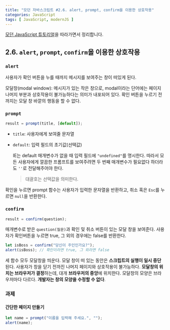 ```yaml
---
title: "모던 자바스크립트 #2.6. alert, prompt, confirm을 이용한 상호작용"
categories: JavaScript
tags: [ JavaScript, modernJS ]
---
```


[모던 JavaScript 튜토리얼](https://ko.javascript.info/)을 따라가면서 정리합니다.

## 2.6. `alert`, `prompt`, `confirm`을 이용한 상호작용

### `alert`

사용자가 확인 버튼을 누를 때까지 메시지를 보여주는 창이 떠있게 된다.

모달창(modal window): 메시지가 있는 작은 창으로, modal이라는 단어에는 페이지 나머지 부분과 상호작용이 불가능하다는 의미가 내포되어 있다. 확인 버튼을 누르기 전까지는 모달 창 바깥의 행동을 할 수 없다.

### `prompt`

```js
result = prompt(title, [default]);
```

- `title`: 사용자에게 보여줄 문자열

- `default`: 입력 필드의 초기값(선택값)

  IE는 default 매개변수가 없을 때 입력 필드에 `"undefined"`를 명시한다. 따라서 모든 사용자에게 깔끔한 프롬프트를 보여주려면 두 번째 매개변수가 필요없다 하더라도 `''`로 전달해주어야 한다.

  > 대괄호는 선택값을 의미한다.

확인을 누르면 prompt 함수는 사용자가 입력한 문자열을 반환하고, 취소 혹은 `Esc`를 누르면 `null`을 반환한다.

### `confirm`

```js
result = confirm(question);
```

매개변수로 받은 `question(질문)`과 확인 및 취소 버튼이 있는 모달 창을 보여준다. 사용자가 확인버튼을 누르면 true, 그 외의 경우에는 false를 반환한다.

```js
let isBoss = confirm("당신이 주인인가요?");
alert(isBoss); // 확인이라면 true, 그 외라면 false
```

세 함수 모두 모달창을 띄운다. 모달 창이 떠 있는 동안은 **스크립트의 실행이 일시 중단**된다. 사용자가 창을 닫기 전까진 나머지 페이지와 상호작용이 불가능하다. **모달창의 위치는 브라우저가 결정**하는데, 대개 **브라우저의 중앙**에 위치한다. 모달창의 모양은 브라우저마다 다르다. **개발자는 창의 모양을 수정할 수 없다**.

### 과제

#### 간단한 페이지 만들기

```js
let name = prompt("이름을 입력해 주세요.", "");
alert(name);
```
